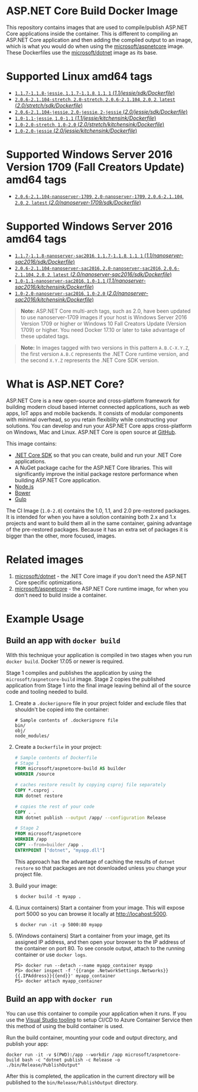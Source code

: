 
ASP.NET Core Build Docker Image
===============================

This repository contains images that are used to compile/publish ASP.NET Core applications inside the container. This is different to compiling an ASP.NET Core application and then adding the compiled output to an image, which is what you would do when using the [microsoft/aspnetcore](https://hub.docker.com/r/microsoft/aspnetcore/) image. These Dockerfiles use the [microsoft/dotnet](https://hub.docker.com/r/microsoft/dotnet/) image as its base.

# Supported Linux amd64 tags

- [`1.1.7-1.1.8-jessie`, `1.1.7-1.1.8`, `1.1`, `1` (*1.1/jessie/sdk/Dockerfile*)](https://github.com/aspnet/aspnet-docker/blob/master/1.1/jessie/sdk/Dockerfile)
- [`2.0.6-2.1.104-stretch`, `2.0-stretch`, `2.0.6-2.1.104`, `2.0`, `2`, `latest` (*2.0/stretch/sdk/Dockerfile*)](https://github.com/aspnet/aspnet-docker/blob/master/2.0/stretch/sdk/Dockerfile)
- [`2.0.6-2.1.104-jessie`, `2.0-jessie`, `2-jessie` (*2.0/jessie/sdk/Dockerfile*)](https://github.com/aspnet/aspnet-docker/blob/master/2.0/jessie/sdk/Dockerfile)
- [`1.0-1.1-jessie`, `1.0-1.1` (*1.1/jessie/kitchensink/Dockerfile*)](https://github.com/aspnet/aspnet-docker/blob/master/1.1/jessie/kitchensink/Dockerfile)
- [`1.0-2.0-stretch`, `1.0-2.0` (*2.0/stretch/kitchensink/Dockerfile*)](https://github.com/aspnet/aspnet-docker/blob/master/2.0/stretch/kitchensink/Dockerfile)
- [`1.0-2.0-jessie` (*2.0/jessie/kitchensink/Dockerfile*)](https://github.com/aspnet/aspnet-docker/blob/master/2.0/jessie/kitchensink/Dockerfile)

# Supported Windows Server 2016 Version 1709 (Fall Creators Update) amd64 tags

- [`2.0.6-2.1.104-nanoserver-1709`, `2.0-nanoserver-1709`, `2.0.6-2.1.104`, `2.0`, `2`, `latest` (*2.0/nanoserver-1709/sdk/Dockerfile*)](https://github.com/aspnet/aspnet-docker/blob/master/2.0/nanoserver-1709/sdk/Dockerfile)

# Supported Windows Server 2016 amd64 tags

- [`1.1.7-1.1.8-nanoserver-sac2016`, `1.1.7-1.1.8`, `1.1`, `1` (*1.1/nanoserver-sac2016/sdk/Dockerfile*)](https://github.com/aspnet/aspnet-docker/blob/master/1.1/nanoserver-sac2016/sdk/Dockerfile)
- [`2.0.6-2.1.104-nanoserver-sac2016`, `2.0-nanoserver-sac2016`, `2.0.6-2.1.104`, `2.0`, `2`, `latest` (*2.0/nanoserver-sac2016/sdk/Dockerfile*)](https://github.com/aspnet/aspnet-docker/blob/master/2.0/nanoserver-sac2016/sdk/Dockerfile)
- [`1.0-1.1-nanoserver-sac2016`, `1.0-1.1` (*1.1/nanoserver-sac2016/kitchensink/Dockerfile*)](https://github.com/aspnet/aspnet-docker/blob/master/1.1/nanoserver-sac2016/kitchensink/Dockerfile)
- [`1.0-2.0-nanoserver-sac2016`, `1.0-2.0` (*2.0/nanoserver-sac2016/kitchensink/Dockerfile*)](https://github.com/aspnet/aspnet-docker/blob/master/2.0/nanoserver-sac2016/kitchensink/Dockerfile)

>**Note:** ASP.NET Core multi-arch tags, such as 2.0, have been updated to use nanoserver-1709 images if your host is Windows Server 2016 Version 1709 or higher or Windows 10 Fall Creators Update (Version 1709) or higher. You need Docker 17.10 or later to take advantage of these updated tags.

>**Note:** In images tagged with two versions in this pattern `A.B.C-X.Y.Z`, the first version `A.B.C` represents the .NET Core runtime version, and the second `X.Y.Z` represents the .NET Core SDK version.

# What is ASP.NET Core?

ASP.NET Core is a new open-source and cross-platform framework for building modern cloud based internet connected applications, such as web apps, IoT apps and mobile backends. It consists of modular components with minimal overhead, so you retain flexibility while constructing your solutions. You can develop and run your ASP.NET Core apps cross-platform on Windows, Mac and Linux. ASP.NET Core is open source at [GitHub](https://github.com/aspnet).

This image contains:

- [.NET Core SDK](https://github.com/dotnet/cli) so that you can create, build and run your .NET Core applications.
- A NuGet package cache for the ASP.NET Core libraries.  This will significantly improve the initial package restore performance when building ASP.NET Core application.
- [Node.js](https://nodejs.org)
- [Bower](https://bower.io/)
- [Gulp](http://gulpjs.com/)

The CI Image (`1.0-2.0`) contains the 1.0, 1.1, and 2.0 pre-restored packages. It is intended for when you have a solution containing both 2.x and 1.x projects and want to build them all in the same container, gaining advantage of the pre-restored packages. Because it has an extra set of packages it is bigger than the other, more focused, images.

# Related images

1. [microsoft/dotnet](https://hub.docker.com/r/microsoft/dotnet/) - the .NET Core image if you don't need the ASP.NET Core specific optimizations.
2. [microsoft/aspnetcore](https://hub.docker.com/r/microsoft/aspnetcore/) - the ASP.NET Core runtime image, for when you don't need to build inside a container.

# Example Usage

## Build an app with `docker build`

With this technique your application is compiled in two stages when you run `docker build`. Docker 17.05 or newer is required.

Stage 1 compiles and publishes the application by using the `microsoft/aspnetcore-build` image. Stage 2 copies the published application
from Stage 1 into the final image leaving behind all of the source code and tooling needed to build.

1. Create a `.dockerignore` file in your project folder and exclude files that shouldn't be copied into the container:

    ```
    # Sample contents of .dockerignore file
    bin/
    obj/
    node_modules/
    ```

1. Create a `Dockerfile` in your project:

    ```Dockerfile
    # Sample contents of Dockerfile
    # Stage 1
    FROM microsoft/aspnetcore-build AS builder
    WORKDIR /source

    # caches restore result by copying csproj file separately
    COPY *.csproj .
    RUN dotnet restore

    # copies the rest of your code
    COPY . .
    RUN dotnet publish --output /app/ --configuration Release

    # Stage 2
    FROM microsoft/aspnetcore
    WORKDIR /app
    COPY --from=builder /app .
    ENTRYPOINT ["dotnet", "myapp.dll"]
    ```

    This approach has the advantage of caching the results of `dotnet restore` so that packages are not downloaded unless you change your
    project file.

1. Build your image:

    ```
    $ docker build -t myapp .
    ```

1. (Linux containers) Start a container from your image. This will expose port 5000 so you can browse it locally at <http://locahost:5000>.

    ```
    $ docker run -it -p 5000:80 myapp
    ```

1. (Windows containers) Start a container from your image, get its assigned IP address, and then open your browser to the IP address
    of the container on port 80. To see console output, attach to the running container or use `docker logs`.

    ```
    PS> docker run --detach --name myapp_container myapp
    PS> docker inspect -f '{{range .NetworkSettings.Networks}}{{.IPAddress}}{{end}}' myapp_container
    PS> docker attach myapp_container
    ```

## Build an app with `docker run`

You can use this container to compile your application when it runs. If you use the [Visual Studio tooling](https://blogs.msdn.microsoft.com/webdev/2016/11/16/new-docker-tools-for-visual-studio/) to setup CI/CD to Azure Container Service then this method of using the build container is used.

Run the build container, mounting your code and output directory, and publish your app:

```
docker run -it -v $(PWD):/app --workdir /app microsoft/aspnetcore-build bash -c "dotnet publish -c Release -o ./bin/Release/PublishOutput"
```

After this is completed, the application in the current directory will be published to the `bin/Release/PublishOutput` directory.

